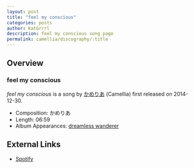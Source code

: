 ```yaml
---
layout: post
title: "feel my conscious"
categories: posts
author: KatGrrrl
description: feel my conscious song page
permalink: camellia/discography/:title
---
```


## Overview

### feel my conscious

*feel my conscious* is a song by [かめりあ](/camellia) (Camellia) first released on 2014-12-30.

* Composition: かめりあ
* Length: 06:59
* Album Appearances: [dreamless wanderer](<{% link postsInclude/_posts/camellia/albums/dreamless-wanderer/2023-12-05-dreamless-wanderer.md %}>)

## External Links

* [Spotify](https://open.spotify.com/track/3ieBkimIklucRN170iXOJb?si=0cee0c567ec4486d)
